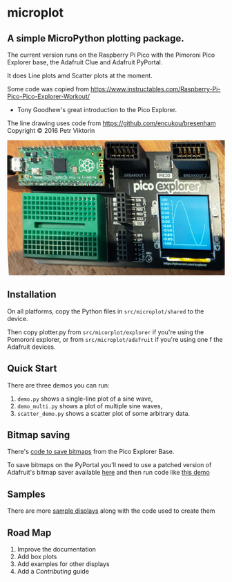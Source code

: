 # microplot

## A simple MicroPython plotting package.

The current version runs on the Raspberry Pi Pico with the Pimoroni Pico Explorer base, the Adafruit Clue and 
Adafruit PyPortal.

It does Line plots amd Scatter plots at the moment.

Some code was copied from https://www.instructables.com/Raspberry-Pi-Pico-Pico-Explorer-Workout/
- Tony Goodhew's great introduction to the Pico Explorer.

The line drawing uses code from https://github.com/encukou/bresenham
Copyright © 2016 Petr Viktorin

![Sample Plot](docs/img/sine3.jpg)

## Installation

On all platforms, copy the Python files in `src/microplot/shared` to the device.

Then copy plotter.py from `src/micorplot/explorer` if you're using the Pomoroni explorer,
or from `src/microplot/adafruit` if you're using one f the Adafruit devices.

## Quick Start

There are three demos you can run:
1. `demo.py` shows a single-line plot of a sine wave,
1. `demo_multi.py` shows a plot of multiple sine waves,
1. `scatter_demo.py` shows a scatter plot of some arbitrary data.

## Bitmap saving

There's [code to save bitmaps](src/microplot/explorer/bitmapsaver.py) from the Pico Explorer Base.

To save bitmaps on the PyPortal you'll need to use a patched version of Adafruit's bitmap saver available
[here](src/microplot/adafruit/adafruit_bitmapsaver.py) and then run code like [this demo](src/microplot/adafruit/code.py)

## Samples

There are more [sample displays](SAMPLES.md) along with the code used to create them

## Road Map

1. Improve the documentation
1. Add box plots
1. Add examples for other displays
1. Add a *Contributing* guide





